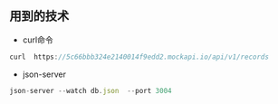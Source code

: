 ## 用到的技术

- curl命令

``` javascript
curl  https://5c66bbb324e2140014f9edd2.mockapi.io/api/v1/records
```

- json-server

```javascript
json-server --watch db.json  --port 3004
```
